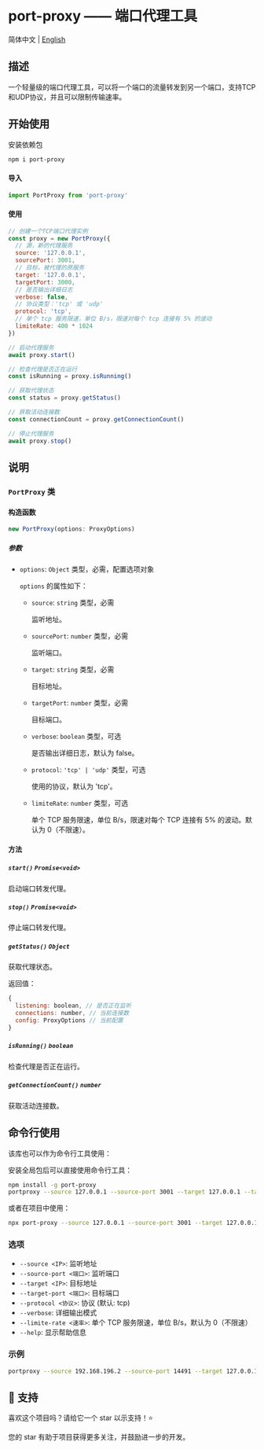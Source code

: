 # port-proxy —— 端口代理工具

简体中文 | [English](../README.md)

## 描述

一个轻量级的端口代理工具，可以将一个端口的流量转发到另一个端口，支持TCP和UDP协议，并且可以限制传输速率。

## 开始使用

安装依赖包

```bash
npm i port-proxy
```

#### 导入

```javascript
import PortProxy from 'port-proxy'
```

#### 使用

```javascript
// 创建一个TCP端口代理实例
const proxy = new PortProxy({
  // 源，新的代理服务
  source: '127.0.0.1',
  sourcePort: 3001,
  // 目标，被代理的原服务
  target: '127.0.0.1',
  targetPort: 3000,
  // 是否输出详细日志
  verbose: false,
  // 协议类型：'tcp' 或 'udp'
  protocol: 'tcp',
  // 单个 tcp 服务限速，单位 B/s，限速对每个 tcp 连接有 5% 的波动
  limiteRate: 400 * 1024
})

// 启动代理服务
await proxy.start()

// 检查代理是否正在运行
const isRunning = proxy.isRunning()

// 获取代理状态
const status = proxy.getStatus()

// 获取活动连接数
const connectionCount = proxy.getConnectionCount()

// 停止代理服务
await proxy.stop()
```

## 说明

### `PortProxy` 类

#### 构造函数

```javascript
new PortProxy(options: ProxyOptions)
```

##### 参数

- `options`: `Object` 类型，必需，配置选项对象
  
  `options` 的属性如下：
  
  - `source`: `string` 类型，必需

    监听地址。
  - `sourcePort`: `number` 类型，必需

    监听端口。
  - `target`: `string` 类型，必需

    目标地址。
  - `targetPort`: `number` 类型，必需

    目标端口。
  - `verbose`: `boolean` 类型，可选

    是否输出详细日志，默认为 false。
  - `protocol`: `'tcp' | 'udp'` 类型，可选

    使用的协议，默认为 'tcp'。
  - `limiteRate`: `number` 类型，可选

    单个 TCP 服务限速，单位 B/s，限速对每个 TCP 连接有 5% 的波动。默认为 0（不限速）。

#### 方法

##### `start()` `Promise<void>`

启动端口转发代理。

##### `stop()` `Promise<void>`

停止端口转发代理。

##### `getStatus()` `Object`

获取代理状态。

返回值：

```javascript
{
  listening: boolean, // 是否正在监听
  connections: number, // 当前连接数
  config: ProxyOptions // 当前配置
}
```

##### `isRunning()` `boolean`

检查代理是否正在运行。

##### `getConnectionCount()` `number`

获取活动连接数。

## 命令行使用

该库也可以作为命令行工具使用：

安装全局包后可以直接使用命令行工具：

```bash
npm install -g port-proxy
portproxy --source 127.0.0.1 --source-port 3001 --target 127.0.0.1 --target-port 3000 --verbose --protocol tcp --limite-rate 409600
```

或者在项目中使用：

```bash
npx port-proxy --source 127.0.0.1 --source-port 3001 --target 127.0.0.1 --target-port 3000
```

### 选项

- `--source <IP>`: 监听地址
- `--source-port <端口>`: 监听端口
- `--target <IP>`: 目标地址
- `--target-port <端口>`: 目标端口
- `--protocol <协议>`: 协议 (默认: tcp)
- `--verbose`: 详细输出模式
- `--limite-rate <速率>`: 单个 TCP 服务限速，单位 B/s，默认为 0（不限速）
- `--help`: 显示帮助信息

### 示例

```bash
portproxy --source 192.168.196.2 --source-port 14491 --target 127.0.0.1 --target-port 14490
```

## 🤝 支持

喜欢这个项目吗？请给它一个 star 以示支持！⭐

您的 star 有助于项目获得更多关注，并鼓励进一步的开发。
